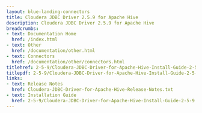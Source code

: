 ```yaml
---
layout: blue-landing-connectors
title: Cloudera JDBC Driver 2.5.9 for Apache Hive
description: Cloudera JDBC Driver 2.5.9 for Apache Hive
breadcrumbs:
- text: Documentation Home
  href: /index.html
- text: Other
  href: /documentation/other.html
- text: Connectors
  href: /documentation/other/connectors.html
titlehref: 2-5-9/Cloudera-JDBC-Driver-for-Apache-Hive-Install-Guide-2-5-9.pdf
titlepdf: 2-5-9/Cloudera-JDBC-Driver-for-Apache-Hive-Install-Guide-2-5-9.pdf
links:
- text: Release Notes
  href: Cloudera-JDBC-Driver-for-Apache-Hive-Release-Notes.txt
- text: Installation Guide
  href: 2-5-9/Cloudera-JDBC-Driver-for-Apache-Hive-Install-Guide-2-5-9.pdf
---
```

